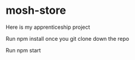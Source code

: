 # mosh-store
Here is my apprenticeship project

Run npm install once you git clone down the repo

Run npm start